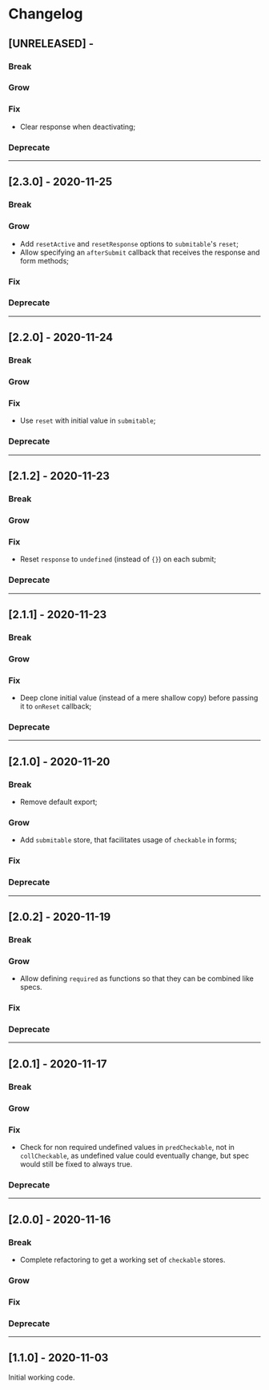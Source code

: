 # Changelog

## [UNRELEASED] -

### Break

### Grow

### Fix

- Clear response when deactivating;

### Deprecate

---

## [2.3.0] - 2020-11-25

### Break

### Grow

- Add `resetActive` and `resetResponse` options to `submitable`'s `reset`;
- Allow specifying an `afterSubmit` callback that receives the response and form methods;

### Fix

### Deprecate

---

## [2.2.0] - 2020-11-24

### Break

### Grow

### Fix

- Use `reset` with initial value in `submitable`;

### Deprecate

---

## [2.1.2] - 2020-11-23

### Break

### Grow

### Fix

- Reset `response` to `undefined` (instead of `{}`) on each submit;

### Deprecate

---

## [2.1.1] - 2020-11-23

### Break

### Grow

### Fix

- Deep clone initial value (instead of a mere shallow copy) before passing it to `onReset` callback;

### Deprecate

---

## [2.1.0] - 2020-11-20

### Break

- Remove default export;

### Grow

- Add `submitable` store, that facilitates usage of `checkable` in forms;

### Fix

### Deprecate

---

## [2.0.2] - 2020-11-19

### Break

### Grow

- Allow defining `required` as functions so that they can be combined like specs.

### Fix

### Deprecate

---

## [2.0.1] - 2020-11-17

### Break

### Grow

### Fix

- Check for non required undefined values in `predCheckable`, not in `collCheckable`, as undefined value could eventually change, but spec would still be fixed to always true.

### Deprecate

---

## [2.0.0] - 2020-11-16

### Break

- Complete refactoring to get a working set of `checkable` stores.

### Grow

### Fix

### Deprecate

---

## [1.1.0] - 2020-11-03

Initial working code.
